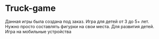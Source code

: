 # Truck-game
Данная игры была создана под заказ. Игра для детей от 3 до 5+ лет. Нужно просто составлять фигурки на свои места. Для развития детей. Игра на мобильные устройства
#

